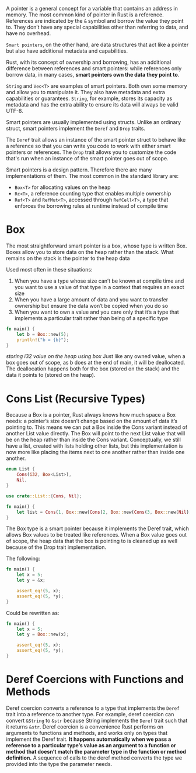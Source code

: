 A pointer is a general concept for a variable that contains an address in memory.
The most common kind of pointer in Rust is a reference.
References are indicated by the `&` symbol and borrow the value they point to. 
They don’t have any special capabilities other than referring to data, and have no overhead.

`Smart pointers`, on the other hand, are data structures that act like a pointer but also have additional metadata and capabilities.

Rust, with its concept of ownership and borrowing, has an additional difference between references and smart pointers: while references only borrow data, in many cases, **smart pointers own the data they point to**.

`String` and `Vec<T>` are examples of smart pointers.
Both own some memory and allow you to manipulate it. 
They also have metadata and extra capabilities or guarantees. `String`, for example, stores its capacity as metadata and has the extra ability to ensure its data will always be valid UTF-8.

Smart pointers are usually implemented using structs. Unlike an ordinary struct, smart pointers implement the `Deref` and `Drop` traits.

The `Deref` trait allows an instance of the smart pointer struct to behave like a reference so that you can write you code to work with either smart pointers or references.
The `Drop` trait allows you to customize the code that's run when an instance of the smart pointer goes out of scope.

Smart pointers is a design pattern. Therefore there are many implementations of them.
The most common in the standard library are:
- `Box<T>` for allocating values on the heap
- `Rc<T>`, a reference counting type that enables multiple ownership
- `Ref<T>` and `RefMut<T>`, accessed through `RefCell<T>`, a type that enforces the borrowing rules at runtime instead of compile time

# Box<T>
The most straightforward smart pointer is a box, whose type is written Box<T>. 
Boxes allow you to store data on the heap rather than the stack. What remains on the stack is the pointer to the heap data

Used most often in these situations:
1. When you have a type whose size can’t be known at compile time and you want to use a value of that type in a context that requires an exact size
2. When you have a large amount of data and you want to transfer ownership but ensure the data won’t be copied when you do so
3. When you want to own a value and you care only that it’s a type that implements a particular trait rather than being of a specific type

```rs
fn main() {
    let b = Box::new(5);
    println!("b = {b}");
}
```
*storing i32 value on the heap using box*
Just like any owned value, when a box goes out of scope, as b does at the end of main, it will be deallocated. 
The deallocation happens both for the box (stored on the stack) and the data it points to (stored on the heap).

# Cons List (Recursive Types)
Because a Box<T> is a pointer, Rust always knows how much space a Box<T> needs: a pointer’s size doesn’t change based on the amount of data it’s pointing to. 
This means we can put a Box<T> inside the Cons variant instead of another List value directly. 
The Box<T> will point to the next List value that will be on the heap rather than inside the Cons variant. 
Conceptually, we still have a list, created with lists holding other lists, but this implementation is now more like placing the items next to one another rather than inside one another.
```rs
enum List {
    Cons(i32, Box<List>),
    Nil,
}

use crate::List::{Cons, Nil};

fn main() {
    let list = Cons(1, Box::new(Cons(2, Box::new(Cons(3, Box::new(Nil))))));
}
```

The Box<T> type is a smart pointer because it implements the Deref trait, which allows Box<T> values to be treated like references.
When a Box<T> value goes out of scope, the heap data that the box is pointing to is cleaned up as well because of the Drop trait implementation.

The following:
```rs
fn main() {
    let x = 5;
    let y = &x;

    assert_eq!(5, x);
    assert_eq!(5, *y);
}
```

Could be rewritten as:
```rs
fn main() {
    let x = 5;
    let y = Box::new(x);

    assert_eq!(5, x);
    assert_eq!(5, *y);
}
```

# Deref Coercions with Functions and Methods
Deref coercion converts a reference to a type that implements the `Deref` trait into a reference to another type.
For example, deref coercion can convert `&String` to `&str` because String implements the `Deref` trait such that it returns `&str`.
Deref coercion is a convenience Rust performs on arguments to functions and methods, and works only on types that implement the Deref trait.
**It happens automatically when we pass a reference to a particular type’s value as an argument to a function or method that doesn’t match the parameter type in the function or method definition.**
A sequence of calls to the deref method converts the type we provided into the type the parameter needs.

